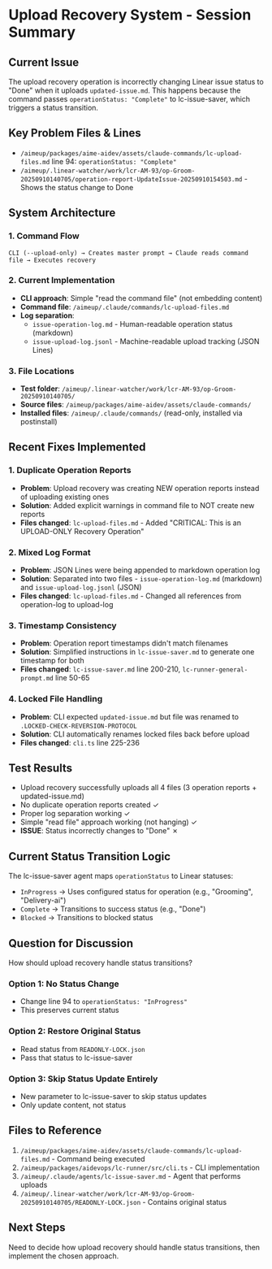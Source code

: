 # Upload Recovery System - Session Summary

## Current Issue
The upload recovery operation is incorrectly changing Linear issue status to "Done" when it uploads `updated-issue.md`. This happens because the command passes `operationStatus: "Complete"` to lc-issue-saver, which triggers a status transition.

## Key Problem Files & Lines
- `/aimeup/packages/aime-aidev/assets/claude-commands/lc-upload-files.md` line 94: `operationStatus: "Complete"`
- `/aimeup/.linear-watcher/work/lcr-AM-93/op-Groom-20250910140705/operation-report-UpdateIssue-20250910154503.md` - Shows the status change to Done

## System Architecture

### 1. Command Flow
```
CLI (--upload-only) → Creates master prompt → Claude reads command file → Executes recovery
```

### 2. Current Implementation
- **CLI approach**: Simple "read the command file" (not embedding content)
- **Command file**: `/aimeup/.claude/commands/lc-upload-files.md`
- **Log separation**: 
  - `issue-operation-log.md` - Human-readable operation status (markdown)
  - `issue-upload-log.jsonl` - Machine-readable upload tracking (JSON Lines)

### 3. File Locations
- **Test folder**: `/aimeup/.linear-watcher/work/lcr-AM-93/op-Groom-20250910140705/`
- **Source files**: `/aimeup/packages/aime-aidev/assets/claude-commands/`
- **Installed files**: `/aimeup/.claude/commands/` (read-only, installed via postinstall)

## Recent Fixes Implemented

### 1. Duplicate Operation Reports
- **Problem**: Upload recovery was creating NEW operation reports instead of uploading existing ones
- **Solution**: Added explicit warnings in command file to NOT create new reports
- **Files changed**: `lc-upload-files.md` - Added "CRITICAL: This is an UPLOAD-ONLY Recovery Operation"

### 2. Mixed Log Format
- **Problem**: JSON Lines were being appended to markdown operation log
- **Solution**: Separated into two files - `issue-operation-log.md` (markdown) and `issue-upload-log.jsonl` (JSON)
- **Files changed**: `lc-upload-files.md` - Changed all references from operation-log to upload-log

### 3. Timestamp Consistency
- **Problem**: Operation report timestamps didn't match filenames
- **Solution**: Simplified instructions in `lc-issue-saver.md` to generate one timestamp for both
- **Files changed**: `lc-issue-saver.md` line 200-210, `lc-runner-general-prompt.md` line 50-65

### 4. Locked File Handling
- **Problem**: CLI expected `updated-issue.md` but file was renamed to `.LOCKED-CHECK-REVERSION-PROTOCOL`
- **Solution**: CLI automatically renames locked files back before upload
- **Files changed**: `cli.ts` line 225-236

## Test Results
- Upload recovery successfully uploads all 4 files (3 operation reports + updated-issue.md)
- No duplicate operation reports created ✓
- Proper log separation working ✓
- Simple "read file" approach working (not hanging) ✓
- **ISSUE**: Status incorrectly changes to "Done" ✗

## Current Status Transition Logic

The lc-issue-saver agent maps `operationStatus` to Linear statuses:
- `InProgress` → Uses configured status for operation (e.g., "Grooming", "Delivery-ai")
- `Complete` → Transitions to success status (e.g., "Done")
- `Blocked` → Transitions to blocked status

## Question for Discussion
How should upload recovery handle status transitions?

### Option 1: No Status Change
- Change line 94 to `operationStatus: "InProgress"` 
- This preserves current status

### Option 2: Restore Original Status
- Read status from `READONLY-LOCK.json`
- Pass that status to lc-issue-saver

### Option 3: Skip Status Update Entirely
- New parameter to lc-issue-saver to skip status updates
- Only update content, not status

## Files to Reference
1. `/aimeup/packages/aime-aidev/assets/claude-commands/lc-upload-files.md` - Command being executed
2. `/aimeup/packages/aidevops/lc-runner/src/cli.ts` - CLI implementation
3. `/aimeup/.claude/agents/lc-issue-saver.md` - Agent that performs uploads
4. `/aimeup/.linear-watcher/work/lcr-AM-93/op-Groom-20250910140705/READONLY-LOCK.json` - Contains original status

## Next Steps
Need to decide how upload recovery should handle status transitions, then implement the chosen approach.